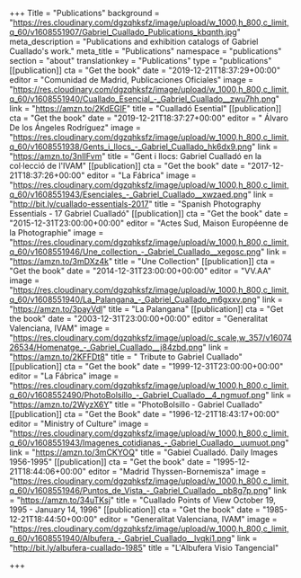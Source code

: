 +++
Title = "Publications"
background = "https://res.cloudinary.com/dgzqhksfz/image/upload/w_1000,h_800,c_limit,q_60/v1608551907/Gabriel_Cuallado_Publications_kbqnth.jpg"
meta_description = "Publications and exhibition catalogs of Gabriel Cuallado's work."
meta_title = "Publications"
namespace = "publications"
section = "about"
translationkey = "Publications"
type = "publications"
[[publication]]
cta = "Get the book"
date = "2019-12-21T18:37:29+00:00"
editor = "Comunidad de Madrid, Publicaciones Oficiales"
image = "https://res.cloudinary.com/dgzqhksfz/image/upload/w_1000,h_800,c_limit,q_60/v1608551940/Cuallado_Esencial_-_Gabriel_Cuallado__zwu7hh.png"
link = "https://amzn.to/2KdEGIF"
title = "Cualladó Esential"
[[publication]]
cta = "Get the book"
date = "2019-12-21T18:37:27+00:00"
editor = " Álvaro De los Ángeles Rodríguez"
image = "https://res.cloudinary.com/dgzqhksfz/image/upload/w_1000,h_800,c_limit,q_60/v1608551938/Gents_i_llocs_-_Gabriel_Cuallado_hk6dx9.png"
link = "https://amzn.to/3nIIFvm"
title = "Gent i llocs: Gabriel Cualladó en la col·lecció de l'IVAM"
[[publication]]
cta = "Get the book"
date = "2017-12-21T18:37:26+00:00"
editor = "La Fábrica"
image = "https://res.cloudinary.com/dgzqhksfz/image/upload/w_1000,h_800,c_limit,q_60/v1608551943/Esenciales_-_Gabriel_Cuallado__xwzaed.png"
link = "http://bit.ly/cuallado-essentials-2017"
title = "Spanish Photography Essentials - 17 Gabriel Cualladó"
[[publication]]
cta = "Get the book"
date = "2015-12-31T23:00:00+00:00"
editor = "Actes Sud, Maison Européenne de la Photographie"
image = "https://res.cloudinary.com/dgzqhksfz/image/upload/w_1000,h_800,c_limit,q_60/v1608551946/Une_collection_-_Gabriel_Cuallado__xegosc.png"
link = "https://amzn.to/3mDXz4k"
title = "Une Collection"
[[publication]]
cta = "Get the book"
date = "2014-12-31T23:00:00+00:00"
editor = "VV.AA"
image = "https://res.cloudinary.com/dgzqhksfz/image/upload/w_1000,h_800,c_limit,q_60/v1608551940/La_Palangana_-_Gabriel_Cuallado_m6gxxv.png"
link = "https://amzn.to/3payVdl"
title = "La Palangana"
[[publication]]
cta = "Get the book"
date = "2003-12-31T23:00:00+00:00"
editor = "Generalitat Valenciana, IVAM"
image = "https://res.cloudinary.com/dgzqhksfz/image/upload/c_scale,w_357/v1607426534/Homenatge_-_Gabriel_Cuallado__j84zbd.png"
link = "https://amzn.to/2KFFDt8"
title = " Tribute to Gabriel Cuallado"
[[publication]]
cta = "Get the book"
date = "1999-12-31T23:00:00+00:00"
editor = "La Fábrica"
image = "https://res.cloudinary.com/dgzqhksfz/image/upload/w_1000,h_800,c_limit,q_60/v1608552490/PhotoBolsillo_-_Gabriel_Cuallado__4_ngmuof.png"
link = "https://amzn.to/2WyzX6Y"
title = "PhotoBolsillo - Gabriel Cuallado"
[[publication]]
cta = "Get the Book"
date = "1996-12-21T18:43:17+00:00"
editor = "Ministry of Culture"
image = "https://res.cloudinary.com/dgzqhksfz/image/upload/w_1000,h_800,c_limit,q_60/v1608551943/Imagenes_cotidianas_-_Gabriel_Cuallado__uumuot.png"
link = "https://amzn.to/3mCKYOQ"
title = "Gabiel Cualladó. Daily Images 1956-1995"
[[publication]]
cta = "Get the book"
date = "1995-12-21T18:44:06+00:00"
editor = "Madrid Thyssen-Bornemisza"
image = "https://res.cloudinary.com/dgzqhksfz/image/upload/w_1000,h_800,c_limit,q_60/v1608551946/Puntos_de_Vista_-_Gabriel_Cuallado__pb8g7p.png"
link = "https://amzn.to/34uTKsj"
title = "Cuallado Points of View October 19, 1995 - January 14, 1996"
[[publication]]
cta = "Get the book"
date = "1985-12-21T18:44:50+00:00"
editor = "Generalitat Valenciana, IVAM"
image = "https://res.cloudinary.com/dgzqhksfz/image/upload/w_1000,h_800,c_limit,q_60/v1608551940/Albufera_-_Gabriel_Cuallado__lvqki1.png"
link = "http://bit.ly/albufera-cuallado-1985"
title = "L'Albufera Visio Tangencial"

+++
